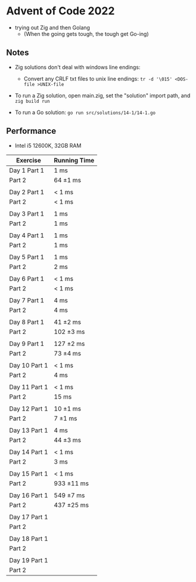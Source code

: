# Advent of Code 2022

- trying out Zig and then Golang
  - (When the going gets tough, the tough get Go-ing)

## Notes

- Zig solutions don't deal with windows line endings:
  - Convert any CRLF txt files to unix line endings: ```tr -d '\015' <DOS-file >UNIX-file```

- To run a Zig solution, open main.zig, set the "solution" import path, and ```zig build run```

- To run a Go solution: ```go run src/solutions/14-1/14-1.go```

## Performance

- Intel i5 12600K, 32GB RAM

|    Exercise    |  Running Time  |
| -------------- | -------------- |
|   Day 1 Part 1 |         1 ms   |
|         Part 2 |     64 ±1 ms   |
|                |                |
|   Day 2 Part 1 |       < 1 ms   |
|         Part 2 |       < 1 ms   |
|                |                |
|   Day 3 Part 1 |         1 ms   |
|         Part 2 |         1 ms   |
|                |                |
|   Day 4 Part 1 |         1 ms   |
|         Part 2 |         1 ms   |
|                |                |
|   Day 5 Part 1 |         1 ms   |
|         Part 2 |         2 ms   |
|                |                |
|   Day 6 Part 1 |       < 1 ms   |
|         Part 2 |       < 1 ms   |
|                |                |
|   Day 7 Part 1 |         4 ms   |
|         Part 2 |         4 ms   |
|                |                |
|   Day 8 Part 1 |     41 ±2 ms   |
|         Part 2 |    102 ±3 ms   |
|                |                |
|   Day 9 Part 1 |    127 ±2 ms   |
|         Part 2 |     73 ±4 ms   |
|                |                |
|  Day 10 Part 1 |       < 1 ms   |
|         Part 2 |         4 ms   |
|                |                |
|  Day 11 Part 1 |       < 1 ms   |
|         Part 2 |        15 ms   |
|                |                |
|  Day 12 Part 1 |     10 ±1 ms   | * not drawing maps (adds 5ms)
|         Part 2 |      7 ±1 ms   | * not drawing maps (adds 4ms)
|                |                |
|  Day 13 Part 1 |         4 ms   |
|         Part 2 |     44 ±3 ms   |
|                |                |
|  Day 14 Part 1 |       < 1 ms   | * not drawing grid
|         Part 2 |         3 ms   | * not drawing grid
|                |                |
|  Day 15 Part 1 |       < 1 ms   |
|         Part 2 |   933 ±11 ms   |
|                |                |
|  Day 16 Part 1 |    549 ±7 ms   |
|         Part 2 |   437 ±25 ms   | * manually adjusted complexity
|                |                |
|  Day 17 Part 1 |                |
|         Part 2 |                |
|                |                |
|  Day 18 Part 1 |                |
|         Part 2 |                |
|                |                |
|  Day 19 Part 1 |                |
|         Part 2 |                |
